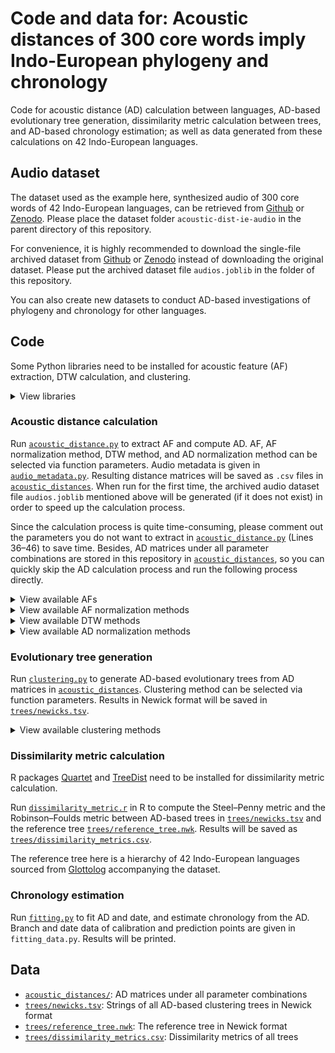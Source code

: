 # Code and data for: Acoustic distances of 300 core words imply Indo-European phylogeny and chronology

Code for acoustic distance (AD) calculation between languages, AD-based evolutionary tree generation, dissimilarity metric calculation between trees, and AD-based chronology estimation; as well as data generated from these calculations on 42 Indo-European languages.

<!-- [![DOI](https://zenodo.org/badge/806160451.svg)](https://zenodo.org/badge/latestdoi/806160451) -->

## Audio dataset

The dataset used as the example here, synthesized audio of 300 core words of 42 Indo-European languages, can be retrieved from [Github](https://github.com/EL-CL/acoustic-dist-ie-audio) or [Zenodo](https://zenodo.org/records/11648660). Please place the dataset folder `acoustic-dist-ie-audio` in the parent directory of this repository.

For convenience, it is highly recommended to download the single-file archived dataset from [Github](https://github.com/EL-CL/acoustic-dist-ie-audio/releases/download/v1.0/audios.joblib) or [Zenodo](https://zenodo.org/records/11549487) instead of downloading the original dataset. Please put the archived dataset file `audios.joblib` in the folder of this repository.

You can also create new datasets to conduct AD-based investigations of phylogeny and chronology for other languages.

## Code

Some Python libraries need to be installed for acoustic feature (AF) extraction, DTW calculation, and clustering.

<details><summary>View libraries</summary>

- [spafe](https://pypi.org/project/spafe/)
- [python_speech_features](https://pypi.org/project/python_speech_features/)
- [dtaidistance](https://pypi.org/project/dtaidistance/)
- [dtw-python](https://pypi.org/project/dtw-python/)
- [biopython](https://pypi.org/project/biopython/)

</details>

### Acoustic distance calculation

Run [`acoustic_distance.py`](acoustic_distance.py) to extract AF and compute AD. AF, AF normalization method, DTW method, and AD normalization method can be selected via function parameters. Audio metadata is given in [`audio_metadata.py`](audio_metadata.py). Resulting distance matrices will be saved as `.csv` files in [`acoustic_distances`](acoustic_distances). When run for the first time, the archived audio dataset file `audios.joblib` mentioned above will be generated (if it does not exist) in order to speed up the calculation process.

Since the calculation process is quite time-consuming, please comment out the parameters you do not want to extract in [`acoustic_distance.py`](acoustic_distance.py) (Lines 36–46) to save time. Besides, AD matrices under all parameter combinations are stored in this repository in [`acoustic_distances`](acoustic_distances), so you can quickly skip the AD calculation process and run the following process directly.

<details><summary>View available AFs</summary>

- `BFCC`: Bark-frequency cepstral coefﬁcients
- `CQCC`: Constant Q cepstral coefficients
- `GFCC`: Gammatone frequency cepstral coefficients
- `IMFCC`: Inverse mel-frequency cepstral coefficients
- `LFCC`: Linear frequency cepstral coefficients
- `LPCC`: Linear predictive cepstral coefficients
- `MFCC`: Mel-frequency cepstral coefficients
- `MSRCC`: Magnitude-based spectral root cepstral coefﬁcients
- `NGCC`: Normalized gammachirp cepstral coefficients
- `PNCC`: Power-normalized cepstral coefficients
- `PSRCC`: Phase-based spectral root cepstral coefﬁcients
- `RPLP`: Relative spectra perceptual linear prediction coefficients
- `logFBank`: Logarithmic filter bank energies

</details>

<details><summary>View available AF normalization methods</summary>

- `CMVN`: Cepstral mean and variance normalization
- `CMN`: Cepstral mean normalization
- `MMVN`: Matrix mean and variance normalization
- `MMN`: Matrix mean normalization
- `none`: No normalization

</details>

<details><summary>View available DTW methods</summary>

- `DTW-D`: [Dependent DTW](https://doi.org/10.1007/s10618-016-0455-0)
- `DTW-OE`: [Open-end DTW](https://doi.org/10.1016/j.artmed.2008.11.007)

</details>

<details><summary>View available AD normalization methods</summary>

- `by-sum`: DTW distance divided by the sum of the lengths of two samples
- `by-max`: DTW distance divided by the length of the longer sample
- `none`: No normalization

</details>

### Evolutionary tree generation

Run [`clustering.py`](clustering.py) to generate AD-based evolutionary trees from AD matrices in [`acoustic_distances`](acoustic_distances). Clustering method can be selected via function parameters. Results in Newick format will be saved in [`trees/newicks.tsv`](trees/newicks.tsv).

<details><summary>View available clustering methods</summary>

- `Complete`: Complete-linkage clustering
- `UPGMA`: Unweighted pair group method with arithmetic mean
- `WPGMA`: Weighted pair group method with arithmetic mean
- `UPGMC`: Unweighted pair group method with centroid
- `WPGMC`: Weighted pair group method with centroid
- `Ward`: Ward’s minimum variance method
- `NJ`: Neighbor joining

</details>

### Dissimilarity metric calculation

R packages [Quartet](https://rdocumentation.org/packages/Quartet) and [TreeDist](https://www.rdocumentation.org/packages/TreeDist) need to be installed for dissimilarity metric calculation.

Run [`dissimilarity_metric.r`](dissimilarity_metric.r) in R to compute the Steel–Penny metric and the Robinson–Foulds metric between AD-based trees in [`trees/newicks.tsv`](trees/newicks.tsv) and the reference tree [`trees/reference_tree.nwk`](trees/reference_tree.nwk). Results will be saved as [`trees/dissimilarity_metrics.csv`](trees/dissimilarity_metrics.csv).

The reference tree here is a hierarchy of 42 Indo-European languages sourced from [Glottolog](https://glottolog.org/resource/languoid/id/clas1257) accompanying the dataset.

### Chronology estimation

Run [`fitting.py`](fitting.py) to fit AD and date, and estimate chronology from the AD. Branch and date data of calibration and prediction points are given in `fitting_data.py`. Results will be printed.

## Data

- [`acoustic_distances/`](acoustic_distances): AD matrices under all parameter combinations
- [`trees/newicks.tsv`](trees/newicks.tsv): Strings of all AD-based clustering trees in Newick format
- [`trees/reference_tree.nwk`](trees/reference_tree.nwk): The reference tree in Newick format
- [`trees/dissimilarity_metrics.csv`](trees/dissimilarity_metrics.csv): Dissimilarity metrics of all trees
